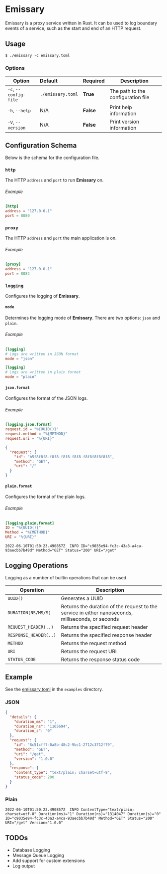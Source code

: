 # Emissary

Emissary is a proxy service written in Rust. It can be used to log boundary events of a service, such as the start and
end of an HTTP request.

## Usage

```shell
$ ./emissary -c emissary.toml
```

### Options

| Option                | Default           | Required  | Description                        |
|-----------------------|:------------------|-----------|------------------------------------|
| `-c`, `--config-file` | `./emissary.toml` | **True**  | The path to the configuration file |
| `-h`, `--help`        | N/A               | **False** | Print help information             |
| `-V`, `--version`     | N/A               | **False** | Print version information          |

## Configuration Schema

Below is the schema for the configuration file.

### `http`

The HTTP `address` and `port` to run **Emissary** on.

###### Example

```toml
[http]
address = "127.0.0.1"
port = 8080
```

### `proxy`

The HTTP `address` and `port` the main application is on.

###### Example

```toml
[proxy]
address = "127.0.0.1"
port = 8082
```

### `logging`

Configures the logging of **Emissary**.

#### `mode`

Determines the logging mode of **Emissary**. There are two options: `json` and `plain`.

###### Example

```toml
[logging]
# Logs are written in JSON format
mode = "json"
```

```toml
[logging]
# Logs are written in plain format
mode = "plain"
```

#### `json.format`

Configures the format of the JSON logs.

###### Example

```toml
[logging.json.format]
request.id = "%{UUID()}"
request.method = "%{METHOD}"
request.uri = "%{URI}"
```

```json
{
  "request": {
    "id": "b5f8f8f8-f8f8-f8f8-f8f8-f8f8f8f8f8f8",
    "method": "GET",
    "uri": "/"
  }
}
```

#### `plain.format`

Configures the format of the plain logs.

###### Example

```toml
[logging.plain.format]
ID = "%{UUID()}"
Method = "%{METHOD}"
URI = "%{URI}"
```

```text
2022-06-10T01:50:23.490857Z  INFO ID="c9035e94-fc3c-43a3-a4ca-93aecbb7b49d" Method="GET" Status="200" URI="/get"
```

## Logging Operations

Logging as a number of builtin operations that can be used.

| Operation             | Description                                                                                        |
|-----------------------|----------------------------------------------------------------------------------------------------|
| `UUID()`              | Generates a UUID                                                                                   |
| `DURATION(NS/MS/S)`   | Returns the duration of the request to the service in either nanoseconds, milliseconds, or seconds |
| `REQUEST_HEADER(..)`  | Returns the specified request header                                                               |
| `RESPONSE_HEADER(..)` | Returns the specified response header                                                              |
| `METHOD`              | Returns the request method                                                                         |
| `URI`                 | Returns the request URI                                                                            |
| `STATUS_CODE`         | Returns the response status code                                                                   |

## Example

See the [emissary.toml](examples/mainapp/emissary.toml) in the `examples` directory.

### JSON

```json
{
  "details": {
    "duration_ms": "1",
    "duration_ns": "1165694",
    "duration_s": "0"
  },
  "request": {
    "id": "8c51cff7-0a8b-48c2-9bc1-2712c3712f79",
    "method": "GET",
    "uri": "/get",
    "version": "1.0.0"
  },
  "response": {
    "content_type": "text/plain; charset=utf-8",
    "status_code": 200
  }
}
```

### Plain

```text
2022-06-10T01:50:23.490857Z  INFO ContentType="text/plain; charset=utf-8" Duration(ms)="1" Duration(ns)="1314047" Duration(s)="0" ID="c9035e94-fc3c-43a3-a4ca-93aecbb7b49d" Method="GET" Status="200" URI="/get" Version="1.0.0" 
```

## TODOs

* Database Logging
* Message Queue Logging
* Add support for custom extensions
* Log output